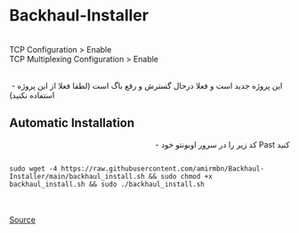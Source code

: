 # Backhaul-Installer

<br>
TCP Configuration > Enable<br>
TCP Multiplexing Configuration > Enable<br>
<br>

<div align="right pt-3">

 - این پروژه جدید است و فعلا درحال گسترش و رفع باگ است (لطفا فعلا از این پروژه استفاده نکنید)

</div>
<div align="left">

## Automatic Installation

</div>
<div align="right">

 - کد زیر را در سرور اوبونتو خود Past کنید
<br>

</div>
<div align="left">

```

sudo wget -4 https://raw.githubusercontent.com/amirmbn/Backhaul-Installer/main/backhaul_install.sh && sudo chmod +x backhaul_install.sh && sudo ./backhaul_install.sh
```

<br><br>
<a href="https://github.com/Musixal/Backhaul" target="_blank">Source</a>

</div>
